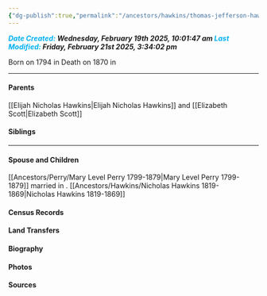 ```yaml
---
{"dg-publish":true,"permalink":"/ancestors/hawkins/thomas-jefferson-hawkins-1794-1870/","tags":["Thomas-Jefferson-Hawkins"]}
---
```


***<font color="#00b0f0">Date Created:</font> Wednesday, February 19th 2025, 10:01:47 am*
*<font color="#00b0f0">Last Modified:</font> Friday, February 21st 2025, 3:34:02 pm***

Born on  1794 in <!-- link to place -->
Death on 1870 in <!-- link to place -->

---
#### Parents

[[Elijah Nicholas Hawkins\|Elijah Nicholas Hawkins]] and [[Elizabeth Scott\|Elizabeth Scott]]
#### Siblings
<!-- Link to sibling -->

---
#### Spouse and Children
[[Ancestors/Perry/Mary Level Perry 1799-1879\|Mary Level Perry 1799-1879]] married <!-- link to date --> in <!-- link to place -->.
[[Ancestors/Hawkins/Nicholas Hawkins 1819-1869\|Nicholas Hawkins 1819-1869]]

#### Census Records

#### Land Transfers

#### Biography

#### Photos

#### Sources

